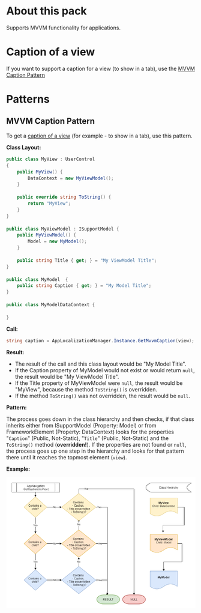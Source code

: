 ﻿# About this pack
Supports MVVM functionality for applications.


# Caption of a view
If you want to support a caption for a view (to show in a tab), use the [MVVM Caption Pattern](#mvvm-caption-pattern)

# Patterns
## MVVM Caption Pattern
To get a [caption of a view](#caption-of-a-view) (for example - to show in a tab), use this pattern.


**Class Layout:**

```csharp
public class MyView : UserControl 
{
    public MyView() {
        DataContext = new MyViewModel();
    }

    public override string ToString() {
        return "MyView";
    }
}

public class MyViewModel : ISupportModel {
    public MyViewModel() {
        Model = new MyModel();
    }

    public string Title { get; } = "My ViewModel Title";
}

public class MyModel  {
    public string Caption { get; } = "My Model Title";
}

public class MyModelDataContext {

}
```

**Call:**

```csharp
string caption = AppLocalizationManager.Instance.GetMvvmCaption(view);
```

**Result:**

- The result of the call and this class layout would be "My Model Title".
- If the Caption property of MyModel would not exist or would return ```null```, the result would be "My ViewModel Title".
- If the Title property of MyViewModel were ```null```, the result would be "MyView", because the method ```ToString()``` is overridden.
- If the method ```ToString()``` was not overridden, the result would be ```null```.


**Pattern:**

The process goes down in the class hierarchy and then checks, if that class inherits either from ISupportModel (Property: Model) or from FrameworkElement (Property: DataContext) looks for the properties "```Caption```" (Public, Not-Static), "```Title```" (Public, Not-Static) and the ```ToString()``` method (**overridden!**).
If the properties are not found or ```null```, the process goes up one step in the hierarchy and looks for that pattern there until it reaches the topmost element (```view```).

**Example:**

![Alt text](MVVM%20Caption%20Pattern%20Example.png)

